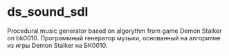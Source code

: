 # ds_sound_sdl
Procedural music generator based on algorythm from game Demon Stalker on bk0010. Программный генератор музыки, основанный на алгоритме из игры Demon Stalker на БК0010.

